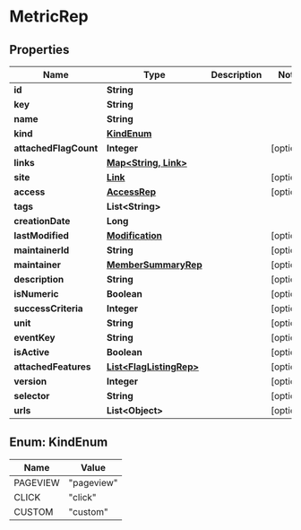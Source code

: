

# MetricRep


## Properties

Name | Type | Description | Notes
------------ | ------------- | ------------- | -------------
**id** | **String** |  | 
**key** | **String** |  | 
**name** | **String** |  | 
**kind** | [**KindEnum**](#KindEnum) |  | 
**attachedFlagCount** | **Integer** |  |  [optional]
**links** | [**Map&lt;String, Link&gt;**](Link.md) |  | 
**site** | [**Link**](Link.md) |  |  [optional]
**access** | [**AccessRep**](AccessRep.md) |  |  [optional]
**tags** | **List&lt;String&gt;** |  | 
**creationDate** | **Long** |  | 
**lastModified** | [**Modification**](Modification.md) |  |  [optional]
**maintainerId** | **String** |  |  [optional]
**maintainer** | [**MemberSummaryRep**](MemberSummaryRep.md) |  |  [optional]
**description** | **String** |  |  [optional]
**isNumeric** | **Boolean** |  |  [optional]
**successCriteria** | **Integer** |  |  [optional]
**unit** | **String** |  |  [optional]
**eventKey** | **String** |  |  [optional]
**isActive** | **Boolean** |  |  [optional]
**attachedFeatures** | [**List&lt;FlagListingRep&gt;**](FlagListingRep.md) |  |  [optional]
**version** | **Integer** |  |  [optional]
**selector** | **String** |  |  [optional]
**urls** | **List&lt;Object&gt;** |  |  [optional]



## Enum: KindEnum

Name | Value
---- | -----
PAGEVIEW | &quot;pageview&quot;
CLICK | &quot;click&quot;
CUSTOM | &quot;custom&quot;



